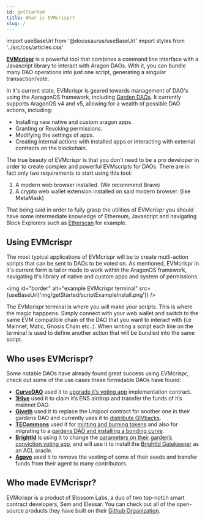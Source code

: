 ```yaml
---
id: getStarted
title: What is EVMcrispr?
slug: /
---
```

import useBaseUrl from '@docusaurus/useBaseUrl'
import styles from '../src/css/articles.css'


[**EVMcrispr**](https://evm-crispr.blossom.software/) is a powerful tool that combines a command line interface with a Javascript library to interact with Aragon DAOs. With it, you can bundle many DAO operations into just one script, generating a singular transaction/vote.

In it's current state, EVMcrispr is geared towards management of DAO's using the AaragonOS framework, including [Garden DAOs](https://gardens.1hive.org/#/home). It currently supports AragonOS v4 and v5, allowing for a wealth of possible DAO actions, including:

- Installing new native and custom aragon apps.
- Granting or Revoking permissions.
- Modifying the settings of apps.
- Creating internal actions with installed apps or interacting with external contracts on the blockchain.

The true beauty of EVMcrispr is that you don't need to be a pro developer in order to create complex and powerful EVMscripts for DAOs. There are in fact only two requirements to start using this tool:

1. A modern web browser installed. (We recommend Brave)
2. A crypto web wallet extension installed on said modern browser. (like MetaMask)

That being said in order to fully grasp the utilities of EVMcrispr you should have some intermediate knowledge of Ethereum, Javascript and navigating Block Explorers such as [Etherscan](https://etherscan.io) for example.


## Using EVMcrispr

The most typical applications of EVMcrispr will be to create mutli-action scripts that can be sent to DAOs to be voted on. As mentioned, EVMcrispr in it's current form is tailor made to work within the AragonOS framework, navigating it's library of native and custom apps and system of permissions.


<img id="border" alt="example EVMcrispr terminal" src={useBaseUrl('img/getStarted/scriptExampleInstall.png')} />

The EVMcrispr terminal is where you will make your scripts. This is where the magic happpens. Simply connect with your web wallet and switch to the same EVM compatible chain of the DAO that you want to interact with (i.e Mainnet, Matic, Gnosis Chain etc..). When writing a script each line on the terminal is used to define another action that will be bundled into the same script.


## Who uses EVMcrispr?

Some notable DAOs have already found great success using EVMcrispr, check out some of the use cases these formidable DAOs have found:

- [**CurveDAO**](https://curve.fi/) used it to [upgrade it’s voting app](https://gov.curve.fi/t/allowing-for-fractional-votes-by-curve-dao/2456) implementation contract.
- [**1Hive**](https://1hive.org/) used it to claim it’s ENS airdrop and transfer the funds of it’s mainnet DAO.
- [**Giveth**](https://giveth.io/) used it to replace the Unipool contract for another one in their gardens DAO and currently uses it to [distribute GIVbacks](https://giveth.io/givbacks).
- [**TECommons**](https://tecommons.org/) used it for [minting and burning tokens](https://forum.tecommons.org/t/one-time-change-of-tech-addresses-as-requested-by-owner-because-access-was-lost-or-another-reason/571) and also for migrating to a [gardens DAO and installing a bonding curve](https://forum.tecommons.org/t/commons-upgrade-demo-part-2/723).
- [**BrightId**](https://brightid.org/) is using it to change the [parameters on their garden’s conviction voting app](https://forum.brightid.org/t/revisiting-the-brightdao-parameters-with-general-magic-support/355), and will use it to install the [BrightId Gatekeeper](https://forum.brightid.org/t/brightid-gatekeeper-for-aragon-permissions/131) as an ACL oracle.
- [**Agave**](https://agave.finance/) used it to remove the vesting of some of their seeds and transfer funds from their agent to many contributors.


## Who made EVMcrispr?

EVMcrispr is a product of Blossom Labs, a duo of two top-notch smart contract developers, Sem and Elessar. You can check out all of the open-source products they have built on their [Github Organization](https://github.com/BlossomLabs).
